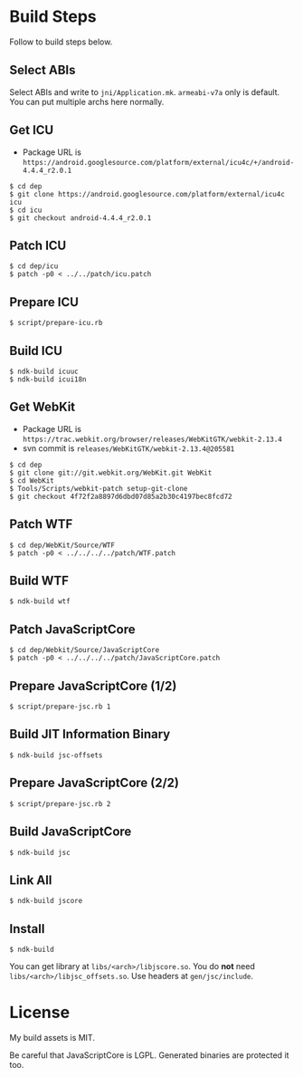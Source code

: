 # Build Steps

Follow to build steps below.

## Select ABIs

Select ABIs and write to `jni/Application.mk`.
`armeabi-v7a` only is default.
You can put multiple archs here normally.

## Get ICU

- Package URL is `https://android.googlesource.com/platform/external/icu4c/+/android-4.4.4_r2.0.1`

```
$ cd dep
$ git clone https://android.googlesource.com/platform/external/icu4c icu
$ cd icu
$ git checkout android-4.4.4_r2.0.1
```

## Patch ICU

```
$ cd dep/icu
$ patch -p0 < ../../patch/icu.patch
```

## Prepare ICU

```
$ script/prepare-icu.rb
```

## Build ICU

```
$ ndk-build icuuc
$ ndk-build icui18n
```

## Get WebKit

- Package URL is `https://trac.webkit.org/browser/releases/WebKitGTK/webkit-2.13.4`
- svn commit is `releases/WebKitGTK/webkit-2.13.4@205581`

```
$ cd dep
$ git clone git://git.webkit.org/WebKit.git WebKit
$ cd WebKit
$ Tools/Scripts/webkit-patch setup-git-clone
$ git checkout 4f72f2a8897d6dbd07d85a2b30c4197bec8fcd72
```

## Patch WTF

```
$ cd dep/WebKit/Source/WTF
$ patch -p0 < ../../../../patch/WTF.patch
```

## Build WTF

```
$ ndk-build wtf
```

## Patch JavaScriptCore

```
$ cd dep/Webkit/Source/JavaScriptCore
$ patch -p0 < ../../../../patch/JavaScriptCore.patch
```

## Prepare JavaScriptCore (1/2)

```
$ script/prepare-jsc.rb 1
```

## Build JIT Information Binary

```
$ ndk-build jsc-offsets
```

## Prepare JavaScriptCore (2/2)

```
$ script/prepare-jsc.rb 2
```

## Build JavaScriptCore

```
$ ndk-build jsc
```

## Link All

```
$ ndk-build jscore
```

## Install

```
$ ndk-build
```

You can get library at `libs/<arch>/libjscore.so`.
You do **not** need `libs/<arch>/libjsc_offsets.so`.
Use headers at `gen/jsc/include`.

# License

My build assets is MIT.

Be careful that JavaScriptCore is LGPL.
Generated binaries are protected it too. 

